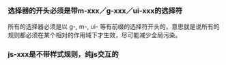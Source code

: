 ### 选择器的开头必须是带m-xxx／g-xxx／ui-xxx的选择符
所有的选择器必须是以 g-, m-, ui- 等有前缀的选择符开头的，意思就是说所有的规则都必须在某个相对的作用域下才生效，尽可能减少全局污染。
### js-xxx是不带样式规则，纯js交互的
